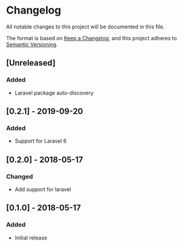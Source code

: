 # Changelog

All notable changes to this project will be documented in this file.

The format is based on [Keep a Changelog](https://keepachangelog.com/en/1.0.0/),
and this project adheres to [Semantic Versioning](https://semver.org/spec/v2.0.0.html).

## [Unreleased]

### Added

- Laravel package auto-discovery


## [0.2.1] - 2019-09-20

### Added

- Support for Laravel 6


## [0.2.0] - 2018-05-17

### Changed

- Add support for laravel


## [0.1.0] - 2018-05-17

### Added

- Initial release
